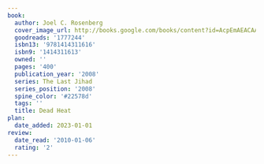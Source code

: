 ```yaml
---
book:
  author: Joel C. Rosenberg
  cover_image_url: http://books.google.com/books/content?id=AcpEmAEACAAJ&printsec=frontcover&img=1&zoom=1&source=gbs_api
  goodreads: '1777244'
  isbn13: '9781414311616'
  isbn9: '1414311613'
  owned: ''
  pages: '400'
  publication_year: '2008'
  series: The Last Jihad
  series_position: '2008'
  spine_color: '#22578d'
  tags: ''
  title: Dead Heat
plan:
  date_added: 2023-01-01
review:
  date_read: '2010-01-06'
  rating: '2'
---
```

